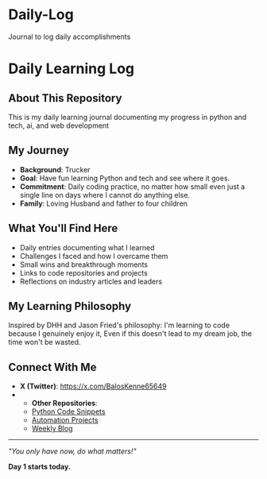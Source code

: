 # Daily-Log
Journal to log daily accomplishments
# Daily Learning Log

## About This Repository

This is my daily learning journal documenting my progress in python and tech, ai, and web development

## My Journey

- **Background**: Trucker
- **Goal**: Have fun learning Python and tech and see where it goes.
- **Commitment**: Daily coding practice, no matter how small even just a single line on days where I cannot do anything else.
- **Family**: Loving Husband and father to four children

## What You'll Find Here

- Daily entries documenting what I learned
- Challenges I faced and how I overcame them
- Small wins and breakthrough moments
- Links to code repositories and projects
- Reflections on industry articles and leaders

## My Learning Philosophy

Inspired by DHH and Jason Fried's philosophy: I'm learning to code because I genuinely enjoy it, Even if this doesn't lead to my dream job, the time won't be wasted.

## Connect With Me

- **X (Twitter)**: https://x.com/BalosKenne65649
- - **Other Repositories**: 
  - [Python Code Snippets](link-when-created)
  - [Automation Projects](link-when-created)
  - [Weekly Blog](link-when-created)

---

*"You only have now, do what matters!"*

**Day 1 starts today.**
